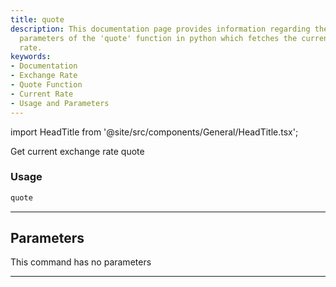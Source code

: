```yaml
---
title: quote
description: This documentation page provides information regarding the usage and
  parameters of the 'quote' function in python which fetches the current exchange
  rate.
keywords:
- Documentation
- Exchange Rate
- Quote Function
- Current Rate
- Usage and Parameters
---
```


import HeadTitle from '@site/src/components/General/HeadTitle.tsx';

<HeadTitle title="forex /quote - Reference | OpenBB Terminal Docs" />

Get current exchange rate quote

### Usage

```python
quote
```

---

## Parameters

This command has no parameters


---
